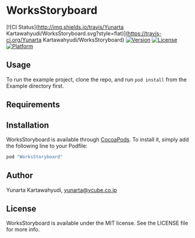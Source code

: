 # WorksStoryboard

[![CI Status](http://img.shields.io/travis/Yunarta Kartawahyudi/WorksStoryboard.svg?style=flat)](https://travis-ci.org/Yunarta Kartawahyudi/WorksStoryboard)
[![Version](https://img.shields.io/cocoapods/v/WorksStoryboard.svg?style=flat)](http://cocoapods.org/pods/WorksStoryboard)
[![License](https://img.shields.io/cocoapods/l/WorksStoryboard.svg?style=flat)](http://cocoapods.org/pods/WorksStoryboard)
[![Platform](https://img.shields.io/cocoapods/p/WorksStoryboard.svg?style=flat)](http://cocoapods.org/pods/WorksStoryboard)

## Usage

To run the example project, clone the repo, and run `pod install` from the Example directory first.

## Requirements

## Installation

WorksStoryboard is available through [CocoaPods](http://cocoapods.org). To install
it, simply add the following line to your Podfile:

```ruby
pod "WorksStoryboard"
```

## Author

Yunarta Kartawahyudi, yunarta@vcube.co.jp

## License

WorksStoryboard is available under the MIT license. See the LICENSE file for more info.
